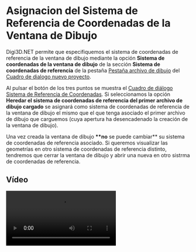# Asignacion del Sistema de Referencia de Coordenadas de la Ventana de Dibujo

Digi3D.NET permite que especifiquemos el sistema de coordenadas de referencia de la ventana de dibujo mediante la opción **Sistema de coordenadas de la ventana de dibujo** de la sección **Sistema de coordenadas de referencia** de la pestaña [Pestaña archivo de dibujo](/digi3d-net/sistemas-referencia-coordenadas/implementacion-src-modulos-digi3d/ventana-dibujo/Pesta-aArchivoDeDibujo.html) del [Cuadro de dialogo nuevo proyecto](/digi3d-net/sistemas-referencia-coordenadas/implementacion-src-modulos-digi3d/ventana-dibujo/CuadroDeDialogoNuevoProyecto.html).

Al pulsar el botón de los tres puntos se muestra el [Cuadro de diálogo Sistema de Referencia de Coordenadas](/digi3d-net/sistemas-referencia-coordenadas/implementacion-src-modulos-digi3d/ventana-dibujo/CuadroDeDialogoSistemaDeReferenciaDeCoordenadas.html). Si seleccionamos la opción **Heredar el sistema de coordenadas de referencia del primer archivo de dibujo cargado** se asignará como sistema de coordenadas de referencia de la ventana de dibujo el mismo que el que tenga asociado el primer archivo de dibujo que carguemos (cuya apertura ha desencadenado la creación de la ventana de dibujo).

Una vez creada la ventana de dibujo **\*\*no** se puede cambiar\*\* su sistema de coordenadas de referencia asociado. Si queremos visualizar las geometrías en otro sistema de coordenadas de referencia distinto, tendremos que cerrar la ventana de dibujo y abrir una nueva en otro sistrma de coordenadas de referencia.

## Vídeo

<video controls>
    <source src="https://digi21.blob.core.windows.net/videos-ayuda/Especificando%20el%20SRC%20de%20la%20ventana%20de%20dibujo.mp4" type="video/mp4">
</video>
